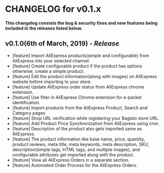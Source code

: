 # CHANGELOG for v0.1.x

#### This changelog consists the bug & security fixes and new features being included in the releases listed below.

## **v0.1.0(6th of March, 2019)** - *Release*

* [feature] Import AliExpress products(simple and configurable) from AliExpress into your selected channel.
* [feature] Create configurable product if the product has options otherwise, create a simple product.
* [feature] Edit the product information(along with images) on AliExpress website before importing to your store.
* [feature] Update AliExpress order status from AliExpress chrome extension.
* [feature] Use filter in AliExpress Chrome extension for e-packet identification.
* [feature] Import products from the AliExpress Product, Search and Category pages.
* [feature] Shop URL verification while registering your Bagisto store URL.
* [feature] Add Product Price Synchronization from AliExpress using cron.
* [feature] Description of the product also gets imported same as AliExpress.
* [feature] The product information like base name, price, quantity, product reviews, meta title, meta keywords, meta description, SKU, description(simple tags, HTML tags, and multiple images), and configurable attributes get imported along with the product.
* [feature] View all AliExpress Orders in a separate section.
* [feature] Automated Order Process for the AliExpress Orders.
